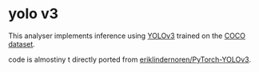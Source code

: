 # yolo v3

This analyser implements inference using [YOLOv3](https://pjreddie.com/media/files/papers/YOLOv3.pdf) trained on the [COCO dataset](https://arxiv.org/pdf/1405.0312.pdf).

code is almostiny t directly ported from [eriklindernoren/PyTorch-YOLOv3](https://github.com/eriklindernoren/PyTorch-YOLOv3).
